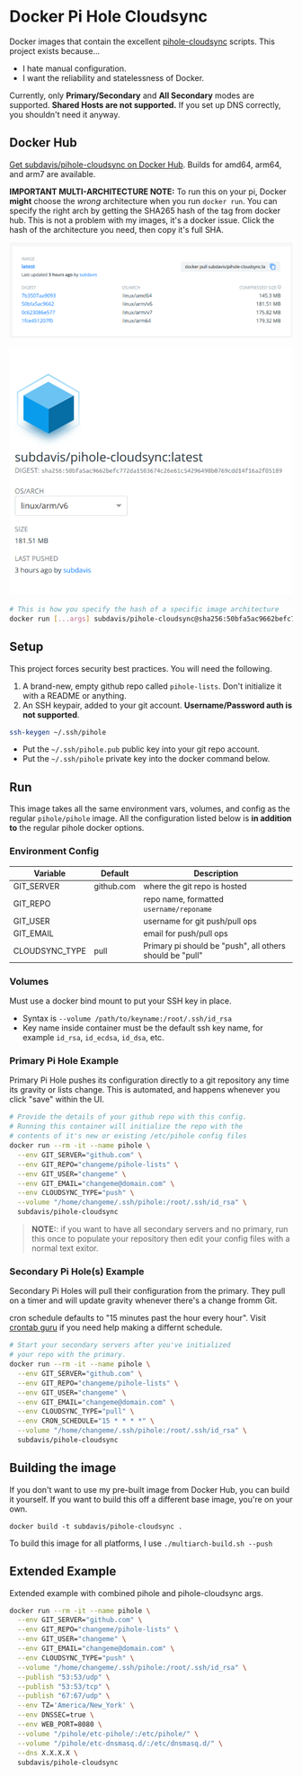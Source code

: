 # Docker Pi Hole Cloudsync

Docker images that contain the excellent [pihole-cloudsync](https://github.com/stevejenkins/pihole-cloudsync) scripts. This project exists because...

* I hate manual configuration.
* I want the reliability and statelessness of Docker.

Currently, only **Primary/Secondary** and **All Secondary** modes are supported.  **Shared Hosts are not supported.**  If you set up DNS correctly, you shouldn't need it anyway.

## Docker Hub

[Get subdavis/pihole-cloudsync on Docker Hub](https://hub.docker.com/r/subdavis/pihole-cloudsync).  Builds for amd64, arm64, and arm7 are available.

**IMPORTANT MULTI-ARCHITECTURE NOTE:** To run this on your pi, Docker **might** choose the _wrong_ architecture when you run `docker run`.  You can specify the right arch by getting the SHA265 hash of the tag from docker hub.  This is not a problem with my images, it's a docker issue.  Click the hash of the architecture you need, then copy it's full SHA.

![Architecture List](docs/arch-list.png)

![Digest](docs/digest.png)

``` bash
# This is how you specify the hash of a specific image architecture
docker run [...args] subdavis/pihole-cloudsync@sha256:50bfa5ac9662befc772da1503674c26e61c54296498b0769cdd14f16a2f05189
```

## Setup

This project forces security best practices.  You will need the following.

1. A brand-new, empty github repo called `pihole-lists`.  Don't initialize it with a README or anything.
1. An SSH keypair, added to your git account.  **Username/Password auth is not supported**.

```bash
ssh-keygen ~/.ssh/pihole
```

* Put the `~/.ssh/pihole.pub` public key into your git repo account.
* Put the `~/.ssh/pihole` private key into the docker command below.

## Run

This image takes all the same environment vars, volumes, and config as the regular `pihole/pihole` image.  All the configuration listed below is **in addition to** the regular pihole docker options.

### Environment Config

| Variable | Default | Description |
|----------|---------|-------------|
| GIT_SERVER | github.com | where the git repo is hosted |
| GIT_REPO | | repo name, formatted `username/reponame` |
| GIT_USER | | username for git push/pull ops |
| GIT_EMAIL | | email for push/pull ops |
| CLOUDSYNC_TYPE | pull | Primary pi should be "push", all others should be "pull" |

### Volumes

Must use a docker bind mount to put your SSH key in place.

* Syntax is `--volume /path/to/keyname:/root/.ssh/id_rsa`
* Key name inside container must be the default ssh key name, for example `id_rsa`, `id_ecdsa`, `id_dsa`, etc.

### Primary Pi Hole Example

Primary Pi Hole pushes its configuration directly to a git repository any time its gravity or lists change.  This is automated, and happens whenever you click "save" within the UI.

``` bash
# Provide the details of your github repo with this config.
# Running this container will initialize the repo with the
# contents of it's new or existing /etc/pihole config files
docker run --rm -it --name pihole \
  --env GIT_SERVER="github.com" \
  --env GIT_REPO="changeme/pihole-lists" \
  --env GIT_USER="changeme" \
  --env GIT_EMAIL="changeme@domain.com" \
  --env CLOUDSYNC_TYPE="push" \
  --volume "/home/changeme/.ssh/pihole:/root/.ssh/id_rsa" \
  subdavis/pihole-cloudsync
```

> **NOTE:**: if you want to have all secondary servers and no primary, run this once to populate your repository then edit your config files with a normal text exitor.

### Secondary Pi Hole(s) Example

Secondary Pi Holes will pull their configuration from the primary.  They pull on a timer and will update gravity whenever there's a change fromm Git.

cron schedule defaults to "15 minutes past the hour every hour".  Visit [crontab guru](https://crontab.guru/) if you need help making a differnt schedule.

``` bash
# Start your secondary servers after you've initialized
# your repo with the primary.
docker run --rm -it --name pihole \
  --env GIT_SERVER="github.com" \
  --env GIT_REPO="changeme/pihole-lists" \
  --env GIT_USER="changeme" \
  --env GIT_EMAIL="changeme@domain.com" \
  --env CLOUDSYNC_TYPE="pull" \
  --env CRON_SCHEDULE="15 * * * *" \
  --volume "/home/changeme/.ssh/pihole:/root/.ssh/id_rsa" \
  subdavis/pihole-cloudsync
```

## Building the image

If you don't want to use my pre-built image from Docker Hub, you can build it yourself.  If you want to build this off a different base image, you're on your own.

```
docker build -t subdavis/pihole-cloudsync .
```

To build this image for all platforms, I use `./multiarch-build.sh --push`

## Extended Example

Extended example with combined pihole and pihole-cloudsync args.

``` bash
docker run --rm -it --name pihole \
  --env GIT_SERVER="github.com" \
  --env GIT_REPO="changeme/pihole-lists" \
  --env GIT_USER="changeme" \
  --env GIT_EMAIL="changeme@domain.com" \
  --env CLOUDSYNC_TYPE="push" \
  --volume "/home/changeme/.ssh/pihole:/root/.ssh/id_rsa" \
  --publish "53:53/udp" \
  --publish "53:53/tcp" \
  --publish "67:67/udp" \
  --env TZ='America/New_York' \
  --env DNSSEC=true \
  --env WEB_PORT=8080 \
  --volume "/pihole/etc-pihole/:/etc/pihole/" \
  --volume "/pihole/etc-dnsmasq.d/:/etc/dnsmasq.d/" \
  --dns X.X.X.X \
  subdavis/pihole-cloudsync
```
